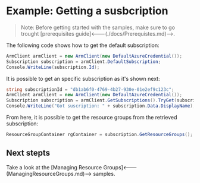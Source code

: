 # Example: Getting a susbcription

>Note: Before getting started with the samples, make sure to go trought [prerequisites guide]<---(./docs/Prerequistes.md)-->.

The following code shows how to get the default subscription:

```csharp
ArmClient armClient = new ArmClient(new DefaultAzureCredential());
Subscription subscription = armClient.DefaultSubscription;
Console.WriteLine(subscription.Id);
```

It is possible to get an specific subscription as it's shown next:

``` csharp
string subscriptionId = "db1ab6f0-4769-4b27-930e-01e2ef9c123c";
ArmClient armClient = new ArmClient(new DefaultAzureCredential());
Subscription subscription = armClient.GetSubscriptions().TryGet(subscriptionId);
Console.WriteLine("Got suscription: " + subscription.Data.DisplayName);
```

From here, it is possible to get the resource groups from the retrieved subscription:

```csharp
ResourceGroupContainer rgContainer = subscription.GetResourceGroups();
```

## Next stepts
Take a look at the [Managing Resource Groups]<---(ManagingResourceGroups.md)--> samples.